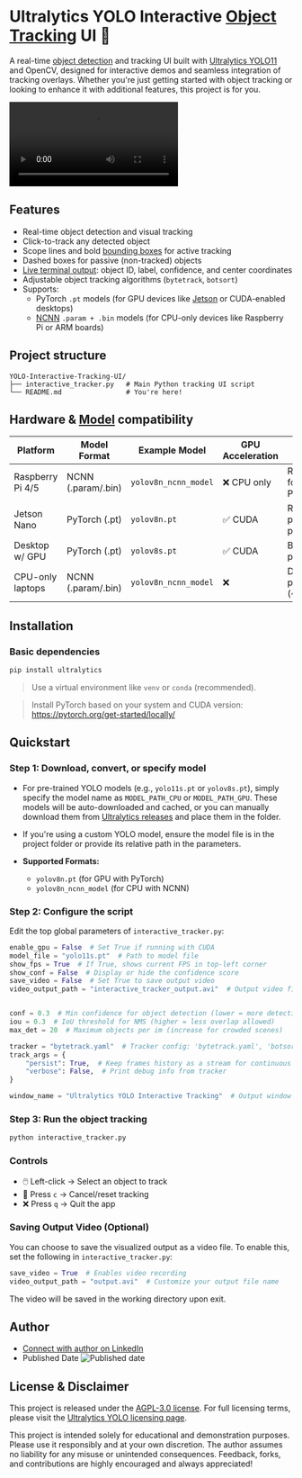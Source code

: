 # Ultralytics YOLO Interactive [Object Tracking](https://docs.ultralytics.com/modes/track/) UI 🚀

A real-time [object detection](https://docs.ultralytics.com/tasks/detect/) and tracking UI built with [Ultralytics YOLO11](https://github.com/ultralytics/ultralytics) and OpenCV, designed for interactive demos and seamless integration of tracking overlays. Whether you're just getting started with object tracking or looking to enhance it with additional features, this project is for you.

![Ultralytics YOLO Interactive UI Demo](https://github.com/ultralytics/assets/releases/download/v0.0.0/Ultralytics-YOLO-Interactive-UI-Demo.mp4)

## Features

- Real-time object detection and visual tracking
- Click-to-track any detected object
- Scope lines and bold [bounding boxes](https://docs.ultralytics.com/usage/simple-utilities/#bounding-boxes) for active tracking
- Dashed boxes for passive (non-tracked) objects
- [Live terminal output](https://docs.ultralytics.com/guides/view-results-in-terminal/): object ID, label, confidence, and center coordinates
- Adjustable object tracking algorithms (`bytetrack`, `botsort`)
- Supports:
  - PyTorch `.pt` models (for GPU devices like [Jetson](https://docs.ultralytics.com/guides/nvidia-jetson/) or CUDA-enabled desktops)
  - [NCNN](https://docs.ultralytics.com/integrations/ncnn/) `.param + .bin` models (for CPU-only devices like Raspberry Pi or ARM boards)

## Project structure

```
YOLO-Interactive-Tracking-UI/
├── interactive_tracker.py   # Main Python tracking UI script
└── README.md                # You're here!
```

## Hardware & [Model](https://docs.ultralytics.com/models/) compatibility

| Platform         | Model Format       | Example Model        | GPU Acceleration | Notes                           |
| ---------------- | ------------------ | -------------------- | ---------------- | ------------------------------- |
| Raspberry Pi 4/5 | NCNN (.param/.bin) | `yolov8n_ncnn_model` | ❌ CPU only      | Recommended format for Pi/ARM   |
| Jetson Nano      | PyTorch (.pt)      | `yolov8n.pt`         | ✅ CUDA          | Real-time performance possible  |
| Desktop w/ GPU   | PyTorch (.pt)      | `yolov8s.pt`         | ✅ CUDA          | Best performance                |
| CPU-only laptops | NCNN (.param/.bin) | `yolov8n_ncnn_model` | ❌               | Decent performance (~10–15 FPS) |

## Installation

### Basic dependencies

```bash
pip install ultralytics
```

> Use a virtual environment like `venv` or `conda` (recommended).

> Install PyTorch based on your system and CUDA version: https://pytorch.org/get-started/locally/

## Quickstart

### Step 1: Download, convert, or specify model

- For pre-trained YOLO models (e.g., `yolo11s.pt` or `yolov8s.pt`), simply specify the model name as `MODEL_PATH_CPU` or `MODEL_PATH_GPU`. These models will be auto-downloaded and cached, or you can manually download them from [Ultralytics releases](https://github.com/ultralytics/assets/releases) and place them in the folder.
- If you're using a custom YOLO model, ensure the model file is in the project folder or provide its relative path in the parameters.

- **Supported Formats:**
  - `yolov8n.pt` (for GPU with PyTorch)
  - `yolov8n_ncnn_model` (for CPU with NCNN)

### Step 2: Configure the script

Edit the top global parameters of `interactive_tracker.py`:

```python
enable_gpu = False  # Set True if running with CUDA
model_file = "yolo11s.pt"  # Path to model file
show_fps = True  # If True, shows current FPS in top-left corner
show_conf = False  # Display or hide the confidence score
save_video = False  # Set True to save output video
video_output_path = "interactive_tracker_output.avi"  # Output video file name


conf = 0.3  # Min confidence for object detection (lower = more detections, possibly more false positives)
iou = 0.3  # IoU threshold for NMS (higher = less overlap allowed)
max_det = 20  # Maximum objects per im (increase for crowded scenes)

tracker = "bytetrack.yaml"  # Tracker config: 'bytetrack.yaml', 'botsort.yaml', etc.
track_args = {
    "persist": True,  # Keep frames history as a stream for continuous tracking
    "verbose": False,  # Print debug info from tracker
}

window_name = "Ultralytics YOLO Interactive Tracking"  # Output window name
```

### Step 3: Run the object tracking

```bash
python interactive_tracker.py
```

### Controls

- 🖱️ Left-click → Select an object to track
- 🔄 Press `c` → Cancel/reset tracking
- ❌ Press `q` → Quit the app

### Saving Output Video (Optional)

You can choose to save the visualized output as a video file. To enable this, set the following in `interactive_tracker.py`:

```python
save_video = True  # Enables video recording
video_output_path = "output.avi"  # Customize your output file name
```

The video will be saved in the working directory upon exit.

## Author

- [Connect with author on LinkedIn](https://www.linkedin.com/in/alireza787b)
- Published Date ![Published date](https://img.shields.io/badge/published_Date-2025--04--01-purple)

## License & Disclaimer

This project is released under the [AGPL-3.0 license](https://github.com/ultralytics/ultralytics/blob/main/LICENSE). For full licensing terms, please visit the [Ultralytics YOLO licensing page](https://github.com/ultralytics/ultralytics/blob/main/LICENSE).

This project is intended solely for educational and demonstration purposes. Please use it responsibly and at your own discretion. The author assumes no liability for any misuse or unintended consequences. Feedback, forks, and contributions are highly encouraged and always appreciated!
